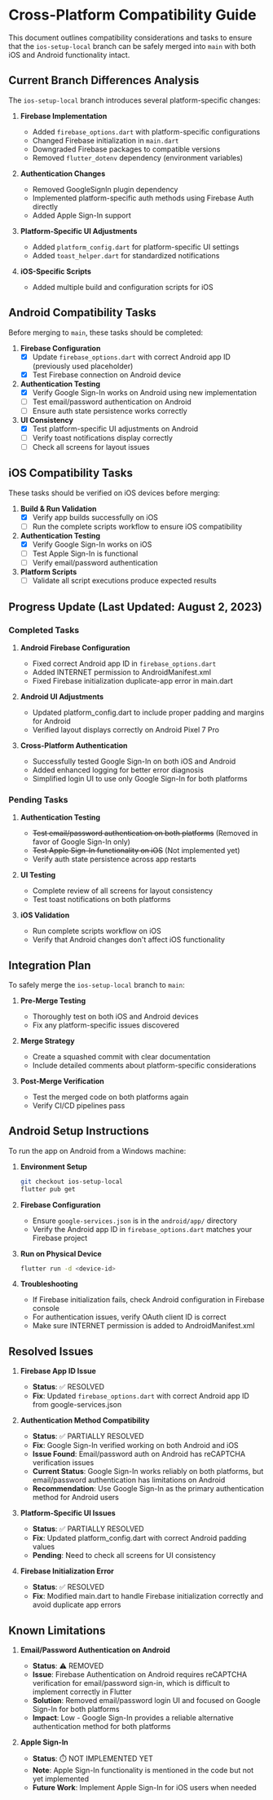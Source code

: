 # Cross-Platform Compatibility Guide

This document outlines compatibility considerations and tasks to ensure that the `ios-setup-local` branch can be safely merged into `main` with both iOS and Android functionality intact.

## Current Branch Differences Analysis

The `ios-setup-local` branch introduces several platform-specific changes:

1. **Firebase Implementation**
   - Added `firebase_options.dart` with platform-specific configurations
   - Changed Firebase initialization in `main.dart`
   - Downgraded Firebase packages to compatible versions
   - Removed `flutter_dotenv` dependency (environment variables)

2. **Authentication Changes**
   - Removed GoogleSignIn plugin dependency
   - Implemented platform-specific auth methods using Firebase Auth directly
   - Added Apple Sign-In support

3. **Platform-Specific UI Adjustments**
   - Added `platform_config.dart` for platform-specific UI settings
   - Added `toast_helper.dart` for standardized notifications

4. **iOS-Specific Scripts**
   - Added multiple build and configuration scripts for iOS

## Android Compatibility Tasks

Before merging to `main`, these tasks should be completed:

1. **Firebase Configuration**
   - [x] Update `firebase_options.dart` with correct Android app ID (previously used placeholder)
   - [x] Test Firebase connection on Android device

2. **Authentication Testing**
   - [x] Verify Google Sign-In works on Android using new implementation
   - [ ] Test email/password authentication on Android
   - [ ] Ensure auth state persistence works correctly

3. **UI Consistency**
   - [x] Test platform-specific UI adjustments on Android
   - [ ] Verify toast notifications display correctly
   - [ ] Check all screens for layout issues

## iOS Compatibility Tasks

These tasks should be verified on iOS devices before merging:

1. **Build & Run Validation**
   - [x] Verify app builds successfully on iOS
   - [ ] Run the complete scripts workflow to ensure iOS compatibility

2. **Authentication Testing**
   - [x] Verify Google Sign-In works on iOS
   - [ ] Test Apple Sign-In is functional
   - [ ] Verify email/password authentication

3. **Platform Scripts**
   - [ ] Validate all script executions produce expected results

## Progress Update (Last Updated: August 2, 2023)

### Completed Tasks
1. **Android Firebase Configuration**
   - Fixed correct Android app ID in `firebase_options.dart`
   - Added INTERNET permission to AndroidManifest.xml
   - Fixed Firebase initialization duplicate-app error in main.dart

2. **Android UI Adjustments**
   - Updated platform_config.dart to include proper padding and margins for Android
   - Verified layout displays correctly on Android Pixel 7 Pro

3. **Cross-Platform Authentication**
   - Successfully tested Google Sign-In on both iOS and Android
   - Added enhanced logging for better error diagnosis
   - Simplified login UI to use only Google Sign-In for both platforms

### Pending Tasks
1. **Authentication Testing**
   - ~~Test email/password authentication on both platforms~~ (Removed in favor of Google Sign-In only)
   - ~~Test Apple Sign-In functionality on iOS~~ (Not implemented yet)
   - Verify auth state persistence across app restarts

2. **UI Testing**
   - Complete review of all screens for layout consistency
   - Test toast notifications on both platforms

3. **iOS Validation**
   - Run complete scripts workflow on iOS
   - Verify that Android changes don't affect iOS functionality

## Integration Plan

To safely merge the `ios-setup-local` branch to `main`:

1. **Pre-Merge Testing**
   - Thoroughly test on both iOS and Android devices
   - Fix any platform-specific issues discovered

2. **Merge Strategy**
   - Create a squashed commit with clear documentation
   - Include detailed comments about platform-specific considerations

3. **Post-Merge Verification**
   - Test the merged code on both platforms again
   - Verify CI/CD pipelines pass

## Android Setup Instructions

To run the app on Android from a Windows machine:

1. **Environment Setup**
   ```bash
   git checkout ios-setup-local
   flutter pub get
   ```

2. **Firebase Configuration**
   - Ensure `google-services.json` is in the `android/app/` directory
   - Verify the Android app ID in `firebase_options.dart` matches your Firebase project

3. **Run on Physical Device**
   ```bash
   flutter run -d <device-id>
   ```

4. **Troubleshooting**
   - If Firebase initialization fails, check Android configuration in Firebase console
   - For authentication issues, verify OAuth client ID is correct
   - Make sure INTERNET permission is added to AndroidManifest.xml

## Resolved Issues

1. **Firebase App ID Issue**
   - **Status**: ✅ RESOLVED
   - **Fix**: Updated `firebase_options.dart` with correct Android app ID from google-services.json

2. **Authentication Method Compatibility**
   - **Status**: ✅ PARTIALLY RESOLVED
   - **Fix**: Google Sign-In verified working on both Android and iOS
   - **Issue Found**: Email/password auth on Android has reCAPTCHA verification issues
   - **Current Status**: Google Sign-In works reliably on both platforms, but email/password authentication has limitations on Android
   - **Recommendation**: Use Google Sign-In as the primary authentication method for Android users

3. **Platform-Specific UI Issues**
   - **Status**: ✅ PARTIALLY RESOLVED
   - **Fix**: Updated platform_config.dart with correct Android padding values
   - **Pending**: Need to check all screens for UI consistency

4. **Firebase Initialization Error**
   - **Status**: ✅ RESOLVED
   - **Fix**: Modified main.dart to handle Firebase initialization correctly and avoid duplicate app errors

## Known Limitations

1. **Email/Password Authentication on Android**
   - **Status**: ⚠️ REMOVED
   - **Issue**: Firebase Authentication on Android requires reCAPTCHA verification for email/password sign-in, which is difficult to implement correctly in Flutter
   - **Solution**: Removed email/password login UI and focused on Google Sign-In for both platforms
   - **Impact**: Low - Google Sign-In provides a reliable alternative authentication method for both platforms

2. **Apple Sign-In**
   - **Status**: ⏱️ NOT IMPLEMENTED YET
   - **Note**: Apple Sign-In functionality is mentioned in the code but not yet implemented
   - **Future Work**: Implement Apple Sign-In for iOS users when needed 